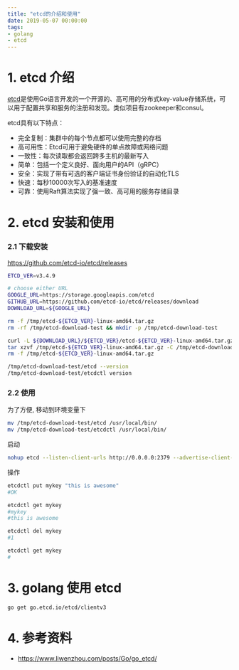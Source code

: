 ```yaml
---
title: "etcd的介绍和使用"
date: 2019-05-07 00:00:00
tags:
- golang
- etcd
---
```




# 1. etcd 介绍

[etcd](https://etcd.io/)是使用Go语言开发的一个开源的、高可用的分布式key-value存储系统，可以用于配置共享和服务的注册和发现。类似项目有zookeeper和consul。

etcd具有以下特点：

- 完全复制：集群中的每个节点都可以使用完整的存档
- 高可用性：Etcd可用于避免硬件的单点故障或网络问题
- 一致性：每次读取都会返回跨多主机的最新写入
- 简单：包括一个定义良好、面向用户的API（gRPC）
- 安全：实现了带有可选的客户端证书身份验证的自动化TLS
- 快速：每秒10000次写入的基准速度
- 可靠：使用Raft算法实现了强一致、高可用的服务存储目录

<!-- more -->

# 2. etcd 安装和使用

### 2.1 下载安装

https://github.com/etcd-io/etcd/releases

```bash
ETCD_VER=v3.4.9

# choose either URL
GOOGLE_URL=https://storage.googleapis.com/etcd
GITHUB_URL=https://github.com/etcd-io/etcd/releases/download
DOWNLOAD_URL=${GOOGLE_URL}

rm -f /tmp/etcd-${ETCD_VER}-linux-amd64.tar.gz
rm -rf /tmp/etcd-download-test && mkdir -p /tmp/etcd-download-test

curl -L ${DOWNLOAD_URL}/${ETCD_VER}/etcd-${ETCD_VER}-linux-amd64.tar.gz -o /tmp/etcd-${ETCD_VER}-linux-amd64.tar.gz
tar xzvf /tmp/etcd-${ETCD_VER}-linux-amd64.tar.gz -C /tmp/etcd-download-test --strip-components=1
rm -f /tmp/etcd-${ETCD_VER}-linux-amd64.tar.gz

/tmp/etcd-download-test/etcd --version
/tmp/etcd-download-test/etcdctl version
```

### 2.2 使用

为了方便, 移动到环境变量下

```bash
mv /tmp/etcd-download-test/etcd /usr/local/bin/
mv /tmp/etcd-download-test/etcdctl /usr/local/bin/
```

启动

```bash
nohup etcd --listen-client-urls http://0.0.0.0:2379 --advertise-client-urls http://0.0.0.0:2379 &
```

操作

```bash
etcdctl put mykey "this is awesome"
#OK

etcdctl get mykey
#mykey
#this is awesome

etcdctl del mykey
#1

etcdctl get mykey
#
```



# 3. golang 使用 etcd

```bash
go get go.etcd.io/etcd/clientv3
```









# 4. 参考资料

+ https://www.liwenzhou.com/posts/Go/go_etcd/